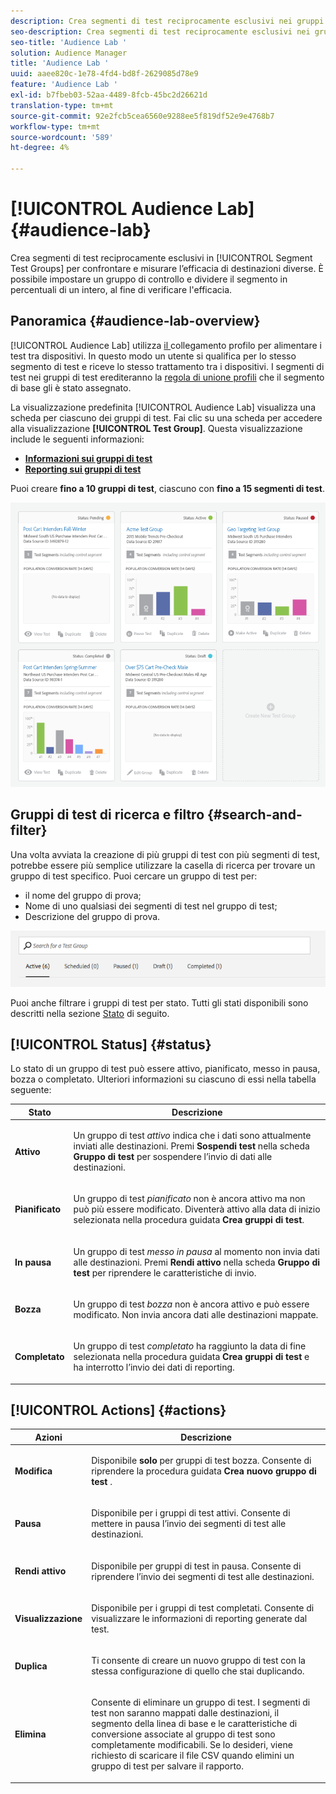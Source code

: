 ```yaml
---
description: Crea segmenti di test reciprocamente esclusivi nei gruppi di test dei segmenti per confrontare e misurare l’efficacia di destinazioni diverse. È possibile impostare un gruppo di controllo e dividere il segmento in percentuali di un intero, al fine di verificare l'efficacia.
seo-description: Crea segmenti di test reciprocamente esclusivi nei gruppi di test dei segmenti per confrontare e misurare l’efficacia di destinazioni diverse. È possibile impostare un gruppo di controllo e dividere il segmento in percentuali di un intero, al fine di verificare l'efficacia.
seo-title: 'Audience Lab '
solution: Audience Manager
title: 'Audience Lab '
uuid: aaee820c-1e78-4fd4-bd8f-2629085d78e9
feature: 'Audience Lab '
exl-id: b7fbeb03-52aa-4489-8fcb-45bc2d26621d
translation-type: tm+mt
source-git-commit: 92e2fcb5cea6560e9288ee5f819df52e9e4768b7
workflow-type: tm+mt
source-wordcount: '589'
ht-degree: 4%

---
```


# [!UICONTROL Audience Lab] {#audience-lab}

Crea segmenti di test reciprocamente esclusivi in [!UICONTROL Segment Test Groups] per confrontare e misurare l’efficacia di destinazioni diverse. È possibile impostare un gruppo di controllo e dividere il segmento in percentuali di un intero, al fine di verificare l&#39;efficacia.

## Panoramica {#audience-lab-overview}

[!UICONTROL Audience Lab] utilizza  [il ](../../features/profile-merge-rules/merge-rules-overview.md) collegamento profilo per alimentare i test tra dispositivi. In questo modo un utente si qualifica per lo stesso segmento di test e riceve lo stesso trattamento tra i dispositivi. I segmenti di test nei gruppi di test erediteranno la [regola di unione profili](../../features/profile-merge-rules/merge-rules-dashboard.md) che il segmento di base gli è stato assegnato.

La visualizzazione predefinita [!UICONTROL Audience Lab] visualizza una scheda per ciascuno dei gruppi di test. Fai clic su una scheda per accedere alla visualizzazione **[!UICONTROL Test Group]**. Questa visualizzazione include le seguenti informazioni:

* **[Informazioni sui gruppi di test](../../features/audience-lab/audience-lab-information-view.md)**
* **[Reporting sui gruppi di test](../../features/audience-lab/audience-lab-reporting-view.md)**

Puoi creare **fino a 10 gruppi di test**, ciascuno con **fino a 15 segmenti di test**.

![](assets/test-groups-view.PNG)

## Gruppi di test di ricerca e filtro {#search-and-filter}

Una volta avviata la creazione di più gruppi di test con più segmenti di test, potrebbe essere più semplice utilizzare la casella di ricerca per trovare un gruppo di test specifico. Puoi cercare un gruppo di test per:

* il nome del gruppo di prova;
* Nome di uno qualsiasi dei segmenti di test nel gruppo di test;
* Descrizione del gruppo di prova.

![](assets/search_and_filter_audience_lab.png)

Puoi anche filtrare i gruppi di test per stato. Tutti gli stati disponibili sono descritti nella sezione [Stato](../../features/audience-lab/audience-lab.md#status) di seguito.

## [!UICONTROL Status] {#status}

Lo stato di un gruppo di test può essere attivo, pianificato, messo in pausa, bozza o completato. Ulteriori informazioni su ciascuno di essi nella tabella seguente:

<table id="table_7A0388BA02E045AC971C06A22DAC2C63"> 
 <thead> 
  <tr> 
   <th colname="col1" class="entry"> Stato </th> 
   <th colname="col2" class="entry"> Descrizione </th> 
  </tr> 
 </thead>
 <tbody> 
  <tr> 
   <td colname="col1"> <p> <b><span class="uicontrol"> Attivo </span></b> </p> </td> 
   <td colname="col2"> <p>Un gruppo di test <i>attivo</i> indica che i dati sono attualmente inviati alle destinazioni. Premi <b><span class="uicontrol"> Sospendi test </span></b> nella scheda <b><span class="uicontrol"> Gruppo di test </span></b> per sospendere l’invio di dati alle destinazioni. </p> </td> 
  </tr> 
  <tr> 
   <td colname="col1"> <p> <b><span class="uicontrol"> Pianificato </span></b> </p> </td> 
   <td colname="col2"> <p>Un gruppo di test <i>pianificato</i> non è ancora attivo ma non può più essere modificato. Diventerà attivo alla data di inizio selezionata nella procedura guidata <b>Crea gruppi di test</b>. </p> </td> 
  </tr> 
  <tr> 
   <td colname="col1"> <p> <b><span class="uicontrol"> In pausa  </span></b> </p> </td> 
   <td colname="col2"> <p>Un gruppo di test <i>messo in pausa</i> al momento non invia dati alle destinazioni. Premi <b><span class="uicontrol"> Rendi attivo </span></b> nella scheda <b><span class="uicontrol"> Gruppo di test </span></b> per riprendere le caratteristiche di invio. </p> </td> 
  </tr> 
  <tr> 
   <td colname="col1"> <p> <b><span class="uicontrol"> Bozza </span></b> </p> </td> 
   <td colname="col2"> <p>Un gruppo di test <i>bozza</i> non è ancora attivo e può essere modificato. Non invia ancora dati alle destinazioni mappate. </p> </td> 
  </tr> 
  <tr> 
   <td colname="col1"> <p> <b><span class="uicontrol"> Completato </span></b> </p> </td> 
   <td colname="col2"> <p>Un gruppo di test <i>completato</i> ha raggiunto la data di fine selezionata nella procedura guidata <b><span class="uicontrol"> Crea gruppi di test </span></b> e ha interrotto l’invio dei dati di reporting. </p> </td>
  </tr>
 </tbody>
</table>

## [!UICONTROL Actions] {#actions}

<table id="table_481A411E2D2F4FE891595D00E775CF60"> 
 <thead> 
  <tr> 
   <th colname="col1" class="entry"> Azioni </th> 
   <th colname="col2" class="entry"> Descrizione </th>
  </tr>
 </thead>
 <tbody> 
  <tr> 
   <td colname="col1"> <p> <b><span class="uicontrol"> Modifica </span></b> </p> </td>
   <td colname="col2"> <p>Disponibile <b>solo</b> per gruppi di test bozza. Consente di riprendere la procedura guidata <b><span class="uicontrol"> Crea nuovo gruppo di test </span></b>. </p> </td>
  </tr>
  <tr> 
   <td colname="col1"> <p> <b><span class="uicontrol"> Pausa  </span></b> </p> </td>
   <td colname="col2"> <p>Disponibile per i gruppi di test attivi. Consente di mettere in pausa l’invio dei segmenti di test alle destinazioni. </p> </td>
  </tr>
  <tr> 
   <td colname="col1"> <p> <b><span class="uicontrol"> Rendi attivo  </span></b> </p> </td>
   <td colname="col2"> <p>Disponibile per gruppi di test in pausa. Consente di riprendere l’invio dei segmenti di test alle destinazioni. </p> </td>
  </tr>
  <tr> 
   <td colname="col1"> <p> <b><span class="uicontrol"> Visualizzazione </span></b> </p> </td>
   <td colname="col2"> <p>Disponibile per i gruppi di test completati. Consente di visualizzare le informazioni di reporting generate dal test. </p> </td>
  </tr>
  <tr> 
   <td colname="col1"> <p> <b><span class="uicontrol"> Duplica  </span></b> </p> </td>
   <td colname="col2"> <p>Ti consente di creare un nuovo gruppo di test con la stessa configurazione di quello che stai duplicando. </p> </td>
  </tr>
  <tr> 
   <td colname="col1"> <p> <b><span class="uicontrol"> Elimina </span></b> </p> </td>
   <td colname="col2"> <p>Consente di eliminare un gruppo di test. I segmenti di test non saranno mappati dalle destinazioni, il segmento della linea di base e le caratteristiche di conversione associate al gruppo di test sono completamente modificabili. Se lo desideri, viene richiesto di scaricare il file CSV quando elimini un gruppo di test per salvare il rapporto. </p> </td>
  </tr>
 </tbody>
</table>
